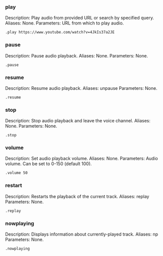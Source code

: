 ### play

Description: Play audio from provided URL or search by specified query.
Aliases: None.
Parameters: URL from which to play audio.

```
.play https://www.youtube.com/watch?v=4JkIs37a2JE
```

### pause

Description: Pause audio playback.
Aliases: None.
Parameters: None.

```
.pause
```

### resume

Description: Resume audio playback.
Aliases: unpause
Parameters: None.

```
.resume
```

### stop

Description: Stop audio playback and leave the voice channel.
Aliases: None.
Parameters: None.

```
.stop
```

### volume

Description: Set audio playback volume.
Aliases: None.
Parameters: Audio volume. Can be set to 0-150 (default 100).

```
.volume 50
```

### restart

Description: Restarts the playback of the current track.
Aliases: replay
Parameters: None.

```
.replay
```

### nowplaying

Description: Displays information about currently-played track.
Aliases: np
Parameters: None.

```
.nowplaying
```